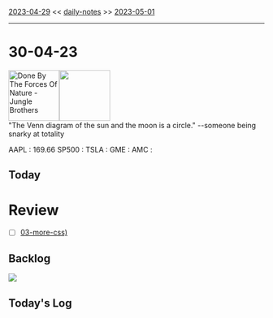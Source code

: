 [2023-04-29](daily_notes/2023-04-29) << [daily-notes](notes/daily-notes.md) >> [2023-05-01](daily_notes/2023-05-01)

---
# 30-04-23
<a href='spotify:album:5FCNQAQLw46CKYbv0n2H6V'><img src='https://i.scdn.co/image/ad194d3307aaa4b41c57c99902a04e4d180984de' alt='Done By The Forces Of Nature - Jungle Brothers' height=100></a><img src='https://imgs.xkcd.com/comics/overlapping_circles.png' height=100>
<br>"The Venn diagram of the sun and the moon is a circle." --someone being snarky at totality

AAPL : 169.66
SP500 : 
TSLA :
GME :
AMC :

## Today



# Review
- [ ] [03-more-css)](notes/03-more-css.md)

## Backlog


![](https://i.imgur.com/N8S8mAZ.png)
## Today's Log
